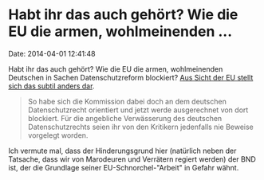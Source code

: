 Habt ihr das auch gehört? Wie die EU die armen, wohlmeinenden \...
==================================================================

Date: 2014-04-01 12:41:48

Habt ihr das auch gehört? Wie die EU die armen, wohlmeinenden Deutschen
in Sachen Datenschutzreform blockiert? [Aus Sicht der EU stellt sich das
subtil anders dar](http://www.heise.de/-2158743).

> So habe sich die Kommission dabei doch an dem deutschen
> Datenschutzrecht orientiert und jetzt werde ausgerechnet von dort
> blockiert. Für die angebliche Verwässerung des deutschen
> Datenschutzrechts seien ihr von den Kritikern jedenfalls nie Beweise
> vorgelegt worden.

Ich vermute mal, dass der Hinderungsgrund hier (natürlich neben der
Tatsache, dass wir von Marodeuren und Verrätern regiert werden) der BND
ist, der die Grundlage seiner EU-Schnorchel-\"Arbeit\" in Gefahr wähnt.
